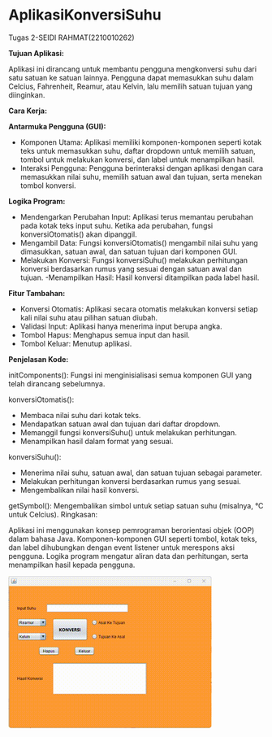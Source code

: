 # AplikasiKonversiSuhu
 Tugas 2-SEIDI RAHMAT(2210010262)

**Tujuan Aplikasi:**

Aplikasi ini dirancang untuk membantu pengguna mengkonversi suhu dari satu satuan ke satuan lainnya. Pengguna dapat memasukkan suhu dalam Celcius, Fahrenheit, Reamur, atau Kelvin, lalu memilih satuan tujuan yang diinginkan.

**Cara Kerja:**

**Antarmuka Pengguna (GUI):**

- Komponen Utama: Aplikasi memiliki komponen-komponen seperti kotak teks untuk memasukkan suhu, daftar dropdown untuk memilih satuan, tombol untuk melakukan konversi, dan label untuk menampilkan hasil.
- Interaksi Pengguna: Pengguna berinteraksi dengan aplikasi dengan cara memasukkan nilai suhu, memilih satuan awal dan tujuan, serta menekan tombol konversi.
  
**Logika Program:**

- Mendengarkan Perubahan Input: Aplikasi terus memantau perubahan pada kotak teks input suhu. Ketika ada perubahan, fungsi konversiOtomatis() akan dipanggil.
- Mengambil Data: Fungsi konversiOtomatis() mengambil nilai suhu yang dimasukkan, satuan awal, dan satuan tujuan dari komponen GUI.
- Melakukan Konversi: Fungsi konversiSuhu() melakukan perhitungan konversi berdasarkan rumus yang sesuai dengan satuan awal dan tujuan.
-Menampilkan Hasil: Hasil konversi ditampilkan pada label hasil.

**Fitur Tambahan:**

- Konversi Otomatis: Aplikasi secara otomatis melakukan konversi setiap kali nilai suhu atau pilihan satuan diubah.
- Validasi Input: Aplikasi hanya menerima input berupa angka.
- Tombol Hapus: Menghapus semua input dan hasil.
- Tombol Keluar: Menutup aplikasi.

**Penjelasan Kode:**

initComponents(): Fungsi ini menginisialisasi semua komponen GUI yang telah dirancang sebelumnya.

konversiOtomatis():
- Membaca nilai suhu dari kotak teks.
- Mendapatkan satuan awal dan tujuan dari daftar dropdown.
- Memanggil fungsi konversiSuhu() untuk melakukan perhitungan.
- Menampilkan hasil dalam format yang sesuai.

konversiSuhu():
- Menerima nilai suhu, satuan awal, dan satuan tujuan sebagai parameter.
- Melakukan perhitungan konversi berdasarkan rumus yang sesuai.
- Mengembalikan nilai hasil konversi.

getSymbol(): Mengembalikan simbol untuk setiap satuan suhu (misalnya, °C untuk Celcius).
Ringkasan:

Aplikasi ini menggunakan konsep pemrograman berorientasi objek (OOP) dalam bahasa Java. Komponen-komponen GUI seperti tombol, kotak teks, dan label dihubungkan dengan event listener untuk merespons aksi pengguna. Logika program mengatur aliran data dan perhitungan, serta menampilkan hasil kepada pengguna.




![Demo GIF](https://github.com/seidi255/AplikasiKonversiSuhu/blob/main/img/demo%20suhu.gif)
